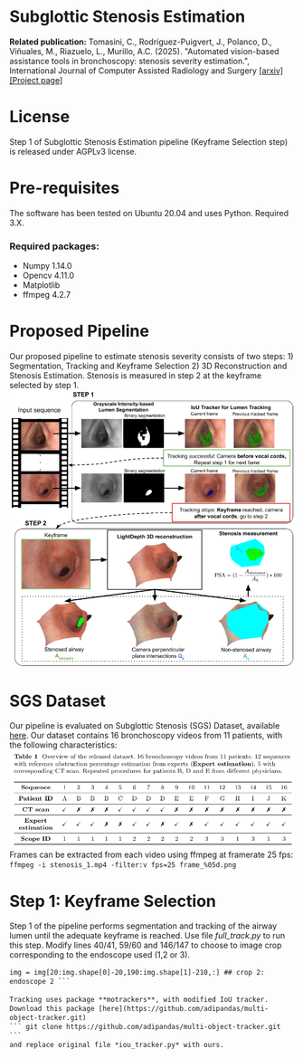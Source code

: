 # Subglottic Stenosis Estimation
**Related publication:** Tomasini, C., Rodríguez-Puigvert, J., Polanco, D., Viñuales, M., Riazuelo, L., Murillo, A.C. (2025). "Automated vision-based assistance tools in bronchoscopy: stenosis severity estimation.", International Journal of Computer Assisted Radiology and Surgery 
[[arxiv]](https://arxiv.org/pdf/2505.05136) [[Project page]](https://sites.google.com/unizar.es/subglottic-stenosis-estimation/home)

# License 
Step 1 of Subglottic Stenosis Estimation pipeline (Keyframe Selection step) is released under AGPLv3 license.

# Pre-requisites
The software has been tested on Ubuntu 20.04 and uses Python. Required 3.X.
### Required packages:
* Numpy 1.14.0
* Opencv 4.11.0
* Matplotlib
* ffmpeg 4.2.7
  
# Proposed Pipeline
Our proposed pipeline to estimate stenosis severity consists of two steps: 1) Segmentation, Tracking and Keyframe Selection 2) 3D Reconstruction and Stenosis Estimation. Stenosis is measured in step 2 at the keyframe selected by step 1.
![results](/images/pipeline_stenosis.png)

# SGS Dataset
Our pipeline is evaluated on Subglottic Stenosis (SGS) Dataset, available [here](https://sites.google.com/unizar.es/subglottic-stenosis-estimation/home). Our dataset contains 16 bronchoscopy videos from 11 patients, with the following characteristics:
![results](/images/sgs_dataset.png)
Frames can be extracted from each video using ffmpeg at framerate 25 fps:  
```ffmpeg -i stenosis_1.mp4 -filter:v fps=25 frame_%05d.png```
# Step 1: Keyframe Selection
Step 1 of the pipeline performs segmentation and tracking of the airway lumen until the adequate keyframe is reached. Use file *full_track.py* to run this step. Modify lines 40/41, 59/60 and 146/147 to choose to image crop corresponding to the endoscope used (1,2 or 3).  
``` img = img[:,10:img.shape[1]-20,:] ## crop 1: endoscopes 1&3 
img = img[20:img.shape[0]-20,190:img.shape[1]-210,:] ## crop 2: endoscope 2 ```

Tracking uses package **motrackers**, with modified IoU tracker. Download this package [here](https://github.com/adipandas/multi-object-tracker.git)
``` git clone https://github.com/adipandas/multi-object-tracker.git ```
and replace original file *iou_tracker.py* with ours.
